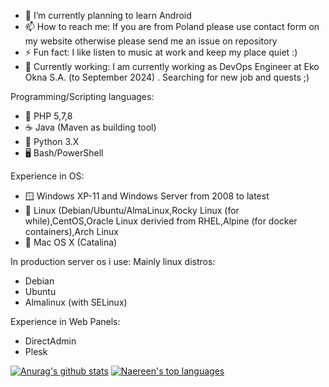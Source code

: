 - 🌱 I’m currently planning to learn Android
- 📫 How to reach me: If you are from Poland please use contact form on my website otherwise please send me an issue on repository
- ⚡ Fun fact: I like listen to music at work and keep my place quiet :)
- 💼 Currently working: I am currently working as DevOps Engineer at Eko Okna S.A. (to September 2024) . Searching for new job and quests ;)

Programming/Scripting languages:
- 🐘 PHP 5,7,8
- ☕ Java (Maven as building tool)
- 🐍 Python 3.X
- 🖥️ Bash/PowerShell

Experience in OS:
- 🪟 Windows XP-11 and Windows Server from 2008 to latest 
- 🐧 Linux (Debian/Ubuntu/AlmaLinux,Rocky Linux (for while),CentOS,Oracle Linux derivied from RHEL,Alpine (for docker containers),Arch Linux 
- 🍎 Mac OS X (Catalina)

In production server os i use:
Mainly linux distros:
- Debian
- Ubuntu 
- Almalinux (with SELinux)

Experience in Web Panels:
- DirectAdmin
- Plesk

[![Anurag's github stats](https://github-readme-stats.vercel.app/api?username=mateuszpiela&theme=blue-green)](https://github.com/anuraghazra/github-readme-stats)
[![Naereen's top languages](https://github-readme-stats.vercel.app/api/top-langs/?username=mateuszpiela&theme=blue-green)](https://github.com/anuraghazra/github-readme-stats)
